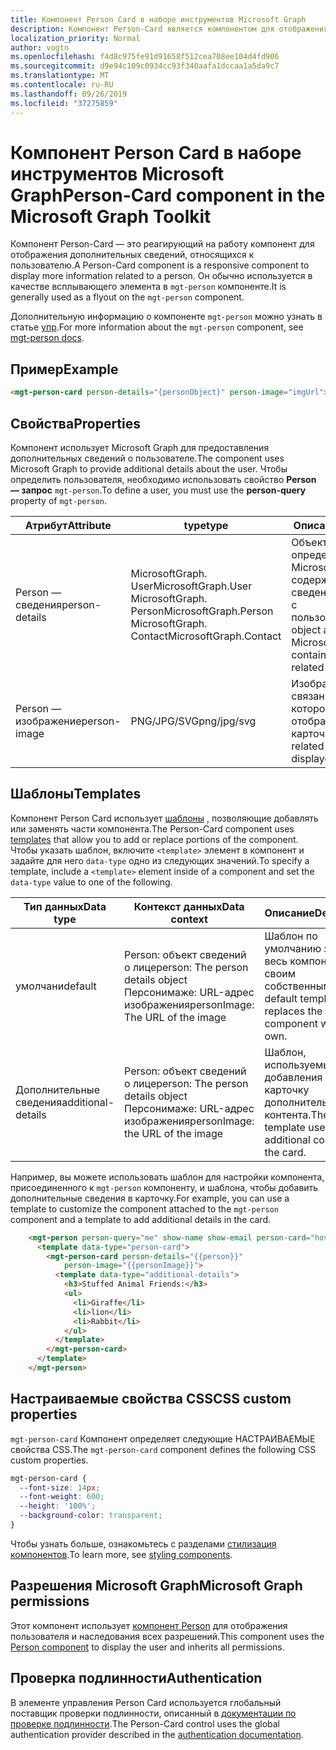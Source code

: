```yaml
---
title: Компонент Person Card в наборе инструментов Microsoft Graph
description: Компонент Person-Card является компонентом для отображения дополнительных сведений, относящихся к пользователю.
localization_priority: Normal
author: vogtn
ms.openlocfilehash: f4d8c975fe91d91658f512cea708ee104d4fd906
ms.sourcegitcommit: d9e94c109c0934cc93f340aafa1dccaa1a5da9c7
ms.translationtype: MT
ms.contentlocale: ru-RU
ms.lasthandoff: 09/26/2019
ms.locfileid: "37275859"
---
```

# <a name="person-card-component-in-the-microsoft-graph-toolkit"></a><span data-ttu-id="fba47-103">Компонент Person Card в наборе инструментов Microsoft Graph</span><span class="sxs-lookup"><span data-stu-id="fba47-103">Person-Card component in the Microsoft Graph Toolkit</span></span>

<span data-ttu-id="fba47-104">Компонент Person-Card — это реагирующий на работу компонент для отображения дополнительных сведений, относящихся к пользователю.</span><span class="sxs-lookup"><span data-stu-id="fba47-104">A Person-Card component is a responsive component to display more information related to a person.</span></span> <span data-ttu-id="fba47-105">Он обычно используется в качестве всплывающего элемента в `mgt-person` компоненте.</span><span class="sxs-lookup"><span data-stu-id="fba47-105">It is generally used as a flyout on the `mgt-person` component.</span></span>

<span data-ttu-id="fba47-106">Дополнительную информацию о компоненте `mgt-person` можно узнать в статье [упр](./person.md).</span><span class="sxs-lookup"><span data-stu-id="fba47-106">For more information about the `mgt-person` component, see [mgt-person docs](./person.md).</span></span>
  
## <a name="example"></a><span data-ttu-id="fba47-107">Пример</span><span class="sxs-lookup"><span data-stu-id="fba47-107">Example</span></span>

```html
<mgt-person-card person-details="{personObject}" person-image="imgUrl"></mgt-person-card>
```

## <a name="properties"></a><span data-ttu-id="fba47-108">Свойства</span><span class="sxs-lookup"><span data-stu-id="fba47-108">Properties</span></span>

<span data-ttu-id="fba47-109">Компонент использует Microsoft Graph для предоставления дополнительных сведений о пользователе.</span><span class="sxs-lookup"><span data-stu-id="fba47-109">The component uses Microsoft Graph to provide additional details about the user.</span></span> <span data-ttu-id="fba47-110">Чтобы определить пользователя, необходимо использовать свойство **Person — запрос** `mgt-person`.</span><span class="sxs-lookup"><span data-stu-id="fba47-110">To define a user, you must use the **person-query** property of `mgt-person`.</span></span>

| <span data-ttu-id="fba47-111">Атрибут</span><span class="sxs-lookup"><span data-stu-id="fba47-111">Attribute</span></span>         | <span data-ttu-id="fba47-112">type</span><span class="sxs-lookup"><span data-stu-id="fba47-112">type</span></span>                     | <span data-ttu-id="fba47-113">Описание</span><span class="sxs-lookup"><span data-stu-id="fba47-113">Description</span></span>                                                                           |
| ---------------- | -------------------------------- | ------------------------------------------------------------------------------------- |
| <span data-ttu-id="fba47-114">Person — сведения</span><span class="sxs-lookup"><span data-stu-id="fba47-114">person-details</span></span> | <span data-ttu-id="fba47-115">MicrosoftGraph. User</span><span class="sxs-lookup"><span data-stu-id="fba47-115">MicrosoftGraph.User</span></span> <br> <span data-ttu-id="fba47-116">MicrosoftGraph. Person</span><span class="sxs-lookup"><span data-stu-id="fba47-116">MicrosoftGraph.Person</span></span> <br> <span data-ttu-id="fba47-117">MicrosoftGraph. Contact</span><span class="sxs-lookup"><span data-stu-id="fba47-117">MicrosoftGraph.Contact</span></span> | <span data-ttu-id="fba47-118">Объект Person, определенный Microsoft Graph, содержащий сведения, связанные с пользователем.</span><span class="sxs-lookup"><span data-stu-id="fba47-118">Person object as defined by Microsoft Graph, containing details related to the user.</span></span> |
| <span data-ttu-id="fba47-119">Person — изображение</span><span class="sxs-lookup"><span data-stu-id="fba47-119">person-image</span></span>   | <span data-ttu-id="fba47-120">PNG/JPG/SVG</span><span class="sxs-lookup"><span data-stu-id="fba47-120">png/jpg/svg</span></span>                    | <span data-ttu-id="fba47-121">Изображение, связанное с лицом, которое отображается в карточке.</span><span class="sxs-lookup"><span data-stu-id="fba47-121">Image related to the person displayed in the card.</span></span>                                   |



## <a name="templates"></a><span data-ttu-id="fba47-122">Шаблоны</span><span class="sxs-lookup"><span data-stu-id="fba47-122">Templates</span></span>

<span data-ttu-id="fba47-123">Компонент Person Card использует [шаблоны](../templates.md) , позволяющие добавлять или заменять части компонента.</span><span class="sxs-lookup"><span data-stu-id="fba47-123">The Person-Card component uses [templates](../templates.md) that allow you to add or replace portions of the component.</span></span> <span data-ttu-id="fba47-124">Чтобы указать шаблон, включите `<template>` элемент в компонент и задайте для него `data-type` одно из следующих значений.</span><span class="sxs-lookup"><span data-stu-id="fba47-124">To specify a template, include a `<template>` element inside of a component and set the `data-type` value to one of the following.</span></span>

| <span data-ttu-id="fba47-125">Тип данных</span><span class="sxs-lookup"><span data-stu-id="fba47-125">Data type</span></span> | <span data-ttu-id="fba47-126">Контекст данных</span><span class="sxs-lookup"><span data-stu-id="fba47-126">Data context</span></span> | <span data-ttu-id="fba47-127">Описание</span><span class="sxs-lookup"><span data-stu-id="fba47-127">Description</span></span> |
| --- | --- | --- |
| <span data-ttu-id="fba47-128">умолчани</span><span class="sxs-lookup"><span data-stu-id="fba47-128">default</span></span> | <span data-ttu-id="fba47-129">Person: объект сведений о лице</span><span class="sxs-lookup"><span data-stu-id="fba47-129">person: The person details object</span></span> <br> <span data-ttu-id="fba47-130">Персонимаже: URL-адрес изображения</span><span class="sxs-lookup"><span data-stu-id="fba47-130">personImage: The URL of the image</span></span> | <span data-ttu-id="fba47-131">Шаблон по умолчанию заменяет весь компонент своим собственным.</span><span class="sxs-lookup"><span data-stu-id="fba47-131">The default template replaces the entire component with your own.</span></span> |
| <span data-ttu-id="fba47-132">Дополнительные сведения</span><span class="sxs-lookup"><span data-stu-id="fba47-132">additional-details</span></span> | <span data-ttu-id="fba47-133">Person: объект сведений о лице</span><span class="sxs-lookup"><span data-stu-id="fba47-133">person: The person details object</span></span> <br> <span data-ttu-id="fba47-134">Персонимаже: URL-адрес изображения</span><span class="sxs-lookup"><span data-stu-id="fba47-134">personImage: the URL of the image</span></span> | <span data-ttu-id="fba47-135">Шаблон, используемый для добавления в карточку дополнительного контента.</span><span class="sxs-lookup"><span data-stu-id="fba47-135">The template used to add additional content to the card.</span></span> |

<span data-ttu-id="fba47-136">Например, вы можете использовать шаблон для настройки компонента, присоединенного к `mgt-person` компоненту, и шаблона, чтобы добавить дополнительные сведения в карточку.</span><span class="sxs-lookup"><span data-stu-id="fba47-136">For example, you can use a template to customize the component attached to the `mgt-person` component and a template to add additional details in the card.</span></span> 

```html
    <mgt-person person-query="me" show-name show-email person-card="hover">
      <template data-type="person-card">
        <mgt-person-card person-details="{{person}}" 
            person-image="{{personImage}}">
          <template data-type="additional-details">
            <h3>Stuffed Animal Friends:</h3>
            <ul>
              <li>Giraffe</li>
              <li>lion</li>
              <li>Rabbit</li>
            </ul>
          </template>
        </mgt-person-card>
      </template>
    </mgt-person>

```

## <a name="css-custom-properties"></a><span data-ttu-id="fba47-137">Настраиваемые свойства CSS</span><span class="sxs-lookup"><span data-stu-id="fba47-137">CSS custom properties</span></span>

<span data-ttu-id="fba47-138">`mgt-person-card` Компонент определяет следующие НАСТРАИВАЕМЫЕ свойства CSS.</span><span class="sxs-lookup"><span data-stu-id="fba47-138">The `mgt-person-card` component defines the following CSS custom properties.</span></span>

```css
mgt-person-card {
  --font-size: 14px;
  --font-weight: 600;
  --height: '100%';
  --background-color: transparent;
}
```

<span data-ttu-id="fba47-139">Чтобы узнать больше, ознакомьтесь с разделами [стилизация компонентов](../style.md).</span><span class="sxs-lookup"><span data-stu-id="fba47-139">To learn more, see [styling components](../style.md).</span></span>

## <a name="microsoft-graph-permissions"></a><span data-ttu-id="fba47-140">Разрешения Microsoft Graph</span><span class="sxs-lookup"><span data-stu-id="fba47-140">Microsoft Graph permissions</span></span>

<span data-ttu-id="fba47-141">Этот компонент использует [компонент Person](./person.md) для отображения пользователя и наследования всех разрешений.</span><span class="sxs-lookup"><span data-stu-id="fba47-141">This component uses the [Person component](./person.md) to display the user and inherits all permissions.</span></span> 

## <a name="authentication"></a><span data-ttu-id="fba47-142">Проверка подлинности</span><span class="sxs-lookup"><span data-stu-id="fba47-142">Authentication</span></span>

<span data-ttu-id="fba47-143">В элементе управления Person Card используется глобальный поставщик проверки подлинности, описанный в [документации по проверке подлинности](./../providers.md).</span><span class="sxs-lookup"><span data-stu-id="fba47-143">The Person-Card control uses the global authentication provider described in the [authentication documentation](./../providers.md).</span></span> 

